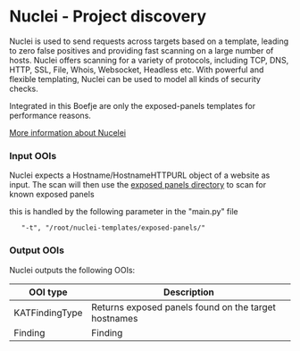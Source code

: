 # Nuclei - Project discovery

Nuclei is used to send requests across targets based on a template, leading to zero false positives
and providing fast scanning on a large number of hosts. Nuclei offers scanning for a variety of protocols,
including TCP, DNS, HTTP, SSL, File, Whois, Websocket, Headless etc. With powerful and flexible templating,
Nuclei can be used to model all kinds of security checks.

Integrated in this Boefje are only the exposed-panels templates for performance reasons.

[More information about Nucelei](https://github.com/projectdiscovery/nuclei)

### Input OOIs

Nuclei expects a Hostname/HostnameHTTPURL object of a website as input. The scan will then use the [exposed panels directory](https://github.com/projectdiscovery/nuclei-templates/tree/main/exposed-panels)
to scan for known exposed panels

this is handled by the following parameter in the "main.py" file

```
   "-t", "/root/nuclei-templates/exposed-panels/"
```

### Output OOIs

Nuclei outputs the following OOIs:

| OOI type       | Description                                          |
| -------------- | ---------------------------------------------------- |
| KATFindingType | Returns exposed panels found on the target hostnames |
| Finding        | Finding                                              |
